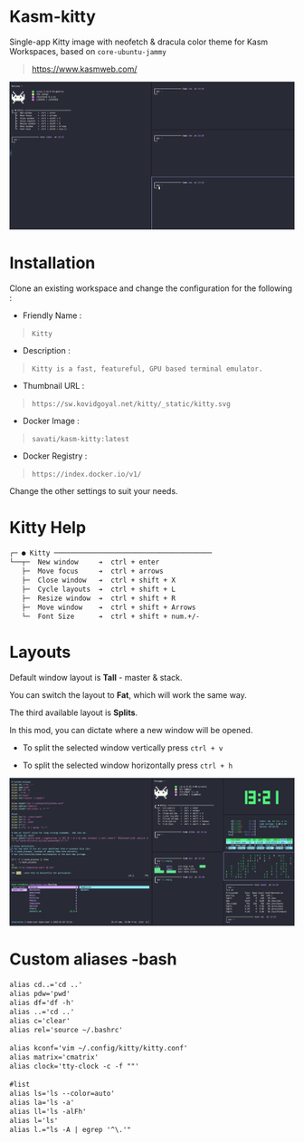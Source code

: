 # Kasm-kitty

Single-app Kitty image with neofetch & dracula color theme for Kasm Workspaces, based on `core-ubuntu-jammy`

> https://www.kasmweb.com/

![img1](https://github.com/Amoebawp/kasm-kitty/blob/main/screenshots/kasm-kitty_01.png)


# Installation


Clone an existing workspace and change the configuration for the following :

- Friendly Name : 

>  `Kitty`
  
- Description :

>  `Kitty is a fast, featureful, GPU based terminal emulator.`
  
- Thumbnail URL :

>  `https://sw.kovidgoyal.net/kitty/_static/kitty.svg`
  
- Docker Image :

>  `savati/kasm-kitty:latest`
  
- Docker Registry :

>  `https://index.docker.io/v1/`
 
 
 
Change the other settings to suit your needs.



# Kitty Help

```
┌─ ● Kitty ───────────────────────────────────────
└──┬─  New window     ➔  ctrl + enter      
   ├─  Move focus     ➔  ctrl + arrows
   ├─  Close window   ➔  ctrl + shift + X
   ├─  Cycle layouts  ➔  ctrl + shift + L
   ├─  Resize window  ➔  ctrl + shift + R
   ├─  Move window    ➔  ctrl + shift + Arrows    
   └─  Font Size      ➔  ctrl + shift + num.+/-
 ```

# Layouts

Default window layout is **Tall** - master & stack.

You can switch the layout to **Fat**, which will work the same way.


The third available layout is **Splits**.

In this mod, you can dictate where a new window will be opened.

  - To split the selected window vertically press `ctrl + v`

  - To split the selected window horizontally press `ctrl + h`

![img2](https://github.com/Amoebawp/kasm-kitty/blob/main/screenshots/kasm-kitty_02.png)

 
# Custom aliases -bash

```
alias cd..='cd ..'
alias pdw='pwd'
alias df='df -h'
alias ..='cd ..'
alias c='clear'
alias rel='source ~/.bashrc'

alias kconf='vim ~/.config/kitty/kitty.conf'
alias matrix='cmatrix'
alias clock='tty-clock -c -f ""'

#list
alias ls='ls --color=auto'
alias la='ls -a'
alias ll='ls -alFh'
alias l='ls'
alias l.="ls -A | egrep '^\.'"
```
